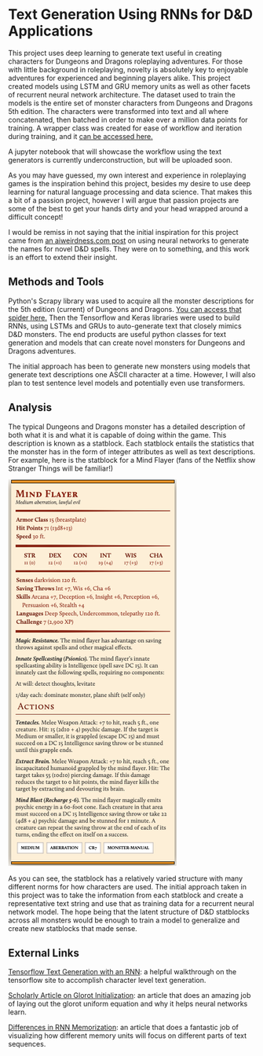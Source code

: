 # Text Generation Using RNNs for D&D Applications

This project uses deep learning to generate text useful in creating characters for
Dungeons and Dragons roleplaying adventures. For those with little background in
roleplaying, novelty is absolutely key to enjoyable adventures for experienced 
and beginning players alike. This project created models using LSTM and
GRU memory units as well as other facets of recurrent neural network architecture.
The dataset used to train the models is the entire set of monster characters from
Dungeons and Dragons 5th edition. The characters were transformed into text and 
all where concatenated, then batched in order to make over a million data points
for training. A wrapper class was created for ease of workflow and iteration
during training, and it <a href='Models/textGen.py'>can be accessed here.</a>

A jupyter notebook that will showcase the workflow using the text generators is
currently underconstruction, but will be uploaded soon.

As you may have guessed, my own interest and experience in roleplaying games is 
the inspiration behind this project, besides my desire to use deep learning for
natural language processing and data science. That makes this a bit of a passion
project, however I will argue that passion projects are some of the best to get
your hands dirty and your head wrapped around a difficult concept!

I would be remiss in not saying that the initial inspiration for this project 
came from
<a href='https://aiweirdness.com/post/165373096197/a-neural-network-learns-to-create-better-dd'>
an aiweirdness.com post</a> on using neural networks to generate the names for 
novel D&D spells. They were on to something, and this work is an effort to extend
their insight.

## Methods and Tools

Python's Scrapy library was used to acquire all the monster descriptions for the
5th edition (current) of Dungeons and Dragons. <a href='scraping/monsters'>You can access that spider here.</a> 
Then the Tensorflow and Keras libraries were used to build RNNs, using LSTMs and 
GRUs to auto-generate text that closely mimics D&D monsters. The end products are
useful python classes for text generation and models that can create 
novel monsters for Dungeons and Dragons adventures.

The initial approach has been to generate new monsters using models that generate
text descriptions one ASCII character at a time. However, I will also plan to 
test sentence level models and potentially even use transformers.

## Analysis

The typical Dungeons and Dragons monster has a detailed description of both what
it is and what it is capable of doing within the game. This description is known
as a statblock. Each statblock entails the statistics that the monster has in the
form of integer attributes as well as text descriptions. For example, here is the
statblock for a Mind Flayer (fans of the Netflix show Stranger Things will be 
familiar!)

<img src='imgs/mind_flayer.png'>

As you can see, the statblock has a relatively varied structure with many different
norms for how characters are used. The initial approach taken in this project was
to take the information from each statblock and create a representative text string
and use that as training data for a recurrent neural network model. The hope being
that the latent structure of D&D statblocks across all monsters would be enough 
to train a model to generalize and create new statblocks that made sense.


## External Links

<a href='https://www.tensorflow.org/beta/tutorials/text/text_generation'>Tensorflow Text Generation with an RNN</a>: a 
helpful walkthrough on the tensorflow site to accomplish character level text generation.

<a href='http://proceedings.mlr.press/v9/glorot10a/glorot10a.pdf'>Scholarly Article on Glorot Initialization</a>: 
an article that does an amazing job of laying out the glorot uniform equation and
why it helps neural networks learn.

<a href='https://distill.pub/2019/memorization-in-rnns/'>Differences in RNN Memorization</a>:
an article that does a fantastic job of visualizing how different memory units 
will focus on different parts of text sequences.
